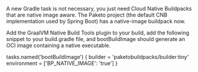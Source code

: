 A new Gradle task is not necessary, you just need Cloud Native Buildpacks that are native image aware. The Paketo project (the default CNB implementation used by Spring Boot) has a native-image buildpack now.

Add the GraalVM Native Build Tools plugin to your build, add the following snippet to your build.gradle file, and bootBuildImage should generate an OCI image containing a native executable.


tasks.named('bootBuildImage') {
builder = 'paketobuildpacks/builder:tiny'
environment = ['BP_NATIVE_IMAGE': 'true']
}